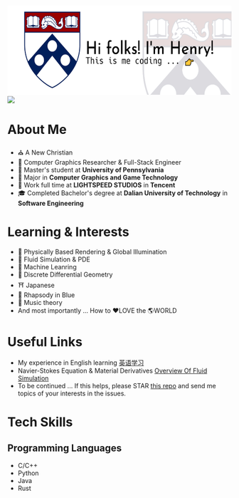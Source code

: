 <!--[![Anurag's GitHub stats](https://github-readme-stats.vercel.app/api?username=sirenri2001)](https://github.com/anuraghazra/github-readme-stats)-->
<img src="images/title.jpg" style="height: 200px"><img src="images/giphy.gif"  style="height: 200px"/>

# About Me
- ⛪ A New Christian
- 🥰 Computer Graphics Researcher & Full-Stack Engineer
- 🏫 Master's student at **University of Pennsylvania**
- 📕 Major in **Computer Graphics and Game Technology**
- 💼 Work full time at **LIGHTSPEED STUDIOS** in **Tencent**
- 🎓 Completed Bachelor's degree at **Dalian University of Technology** in **Software Engineering**

# Learning & Interests
- 🔆 Physically Based Rendering & Global Illumination
- 🌊 Fluid Simulation & PDE
- 🤖 Machine Leanring
- 📖 Discrete Differential Geometry
- ⛩️ Japanese
- 🎹 Rhapsody in Blue
- 🎼 Music theory
- And most importantly ... How to ♥️LOVE the 🌎WORLD

# Useful Links
- My experience in English learning <a href="https://animated-clavicle-3e7.notion.site/f8a0a352f80c453884a701cd8e05bae6?pvs=4">英语学习</a>
- Navier-Stokes Equation & Material Derivatives <a href="https://sirenri2001.github.io/2024-03-21-overview-of-fluid-simulation.md/">Overview Of Fluid Simulation</a>
- To be continued ... If this helps, please STAR <a href="https://github.com/sirenri2001/sirenri2001">this repo</a> and send me topics of your interests in the issues.

# Tech Skills
## Programming Languages
- C/C++
- Python
- Java
- Rust
  <!--
  **SirEnri2001/sirenri2001** is a ✨ _special_ ✨ repository because its `README.md` (this file) appears on your GitHub profile.

Here are some ideas to get you started:

- 🔭 I’m currently working on ...
- 🌱 I’m currently learning ...
- 👯 I’m looking to collaborate on ...
- 🤔 I’m looking for help with ...
- 💬 Ask me about ...
- 📫 How to reach me: ...
- 😄 Pronouns: ...
- ⚡ Fun fact: ...
  -->

